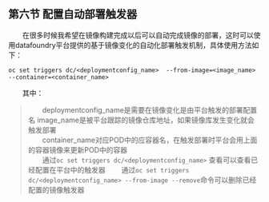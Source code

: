 ##  第六节 配置自动部署触发器
　　在很多时候我希望在镜像构建完成以后可以自动完成镜像的部署，这时可以使用datafoundry平台提供的基于镜像变化的自动化部署触发机制，具体使用方法如下：
```
oc set triggers dc/<deploymentconfig_name>  --from-image=<image_name> --container=<container_name>
```
　　其中：  
>  　　deploymentconfig_name是需要在镜像变化是由平台触发的部署配置名
  image_name是被平台跟踪的镜像仓库地址，如果镜像库发生变化就会触发部署   
  　　container_name对应POD中的应容器名，在触发部署时平台会用上面的容器镜像来更新POD中的容器   
　　通过`oc set triggers dc/<deploymentconfig_name>`  查看可以查看已经配置在平台中的触发器
　　通过`oc set triggers dc/<deploymentconfig_name> --from-image --remove`命令可以删除已经配置的镜像触发器